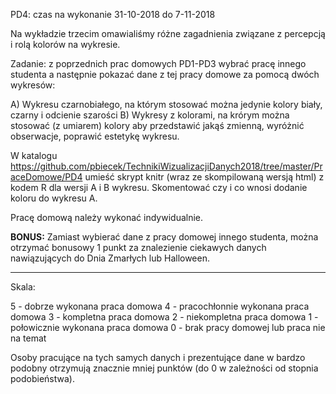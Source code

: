 PD4: czas na wykonanie 31-10-2018 do 7-11-2018

Na wykładzie trzecim omawialiśmy różne zagadnienia związane z percepcją i rolą kolorów na wykresie.

Zadanie: z poprzednich prac domowych PD1-PD3 wybrać pracę innego studenta a następnie pokazać dane z tej pracy domowe za pomocą dwóch wykresów:

A) Wykresu czarnobiałego, na którym stosować można jedynie kolory biały, czarny i odcienie szarości
B) Wykresy z kolorami, na krórym można stosować (z umiarem) kolory aby przedstawić jakąś zmienną, wyróżnić obserwacje, poprawić estetykę wykresu.

W katalogu https://github.com/pbiecek/TechnikiWizualizacjiDanych2018/tree/master/PraceDomowe/PD4 umieść skrypt knitr (wraz ze skompilowaną wersją html) z kodem R dla wersji A i B wykresu.
Skomentować czy i co wnosi dodanie koloru do wykresu A.

Pracę domową należy wykonać indywidualnie.

**BONUS:**
Zamiast wybierać dane z pracy domowej innego studenta, można otrzymać bonusowy 1 punkt za znalezienie ciekawych danych nawiązujących do Dnia Zmarłych lub Halloween.

-------

Skala:

5 - dobrze wykonana praca domowa
4 - pracochłonnie wykonana praca domowa
3 - kompletna praca domowa
2 - niekompletna praca domowa
1 - połowicznie wykonana praca domowa
0 - brak pracy domowej lub praca nie na temat

Osoby pracujące na tych samych danych i prezentujące dane w bardzo podobny otrzymują znacznie mniej punktów (do 0 w zależności od stopnia podobieństwa).

